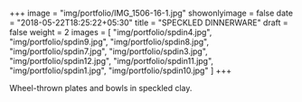 +++
image = "img/portfolio/IMG_1506-16-1.jpg"
showonlyimage = false
date = "2018-05-22T18:25:22+05:30"
title = "SPECKLED DINNERWARE"
draft = false
weight = 2
images = [ "img/portfolio/spdin4.jpg", "img/portfolio/spdin9.jpg", "img/portfolio/spdin8.jpg", "img/portfolio/spdin7.jpg", "img/portfolio/spdin3.jpg", "img/portfolio/spdin12.jpg", "img/portfolio/spdin11.jpg", "img/portfolio/spdin1.jpg", "img/portfolio/spdin10.jpg" ]
+++
<!--more-->

Wheel-thrown plates and bowls in speckled clay.